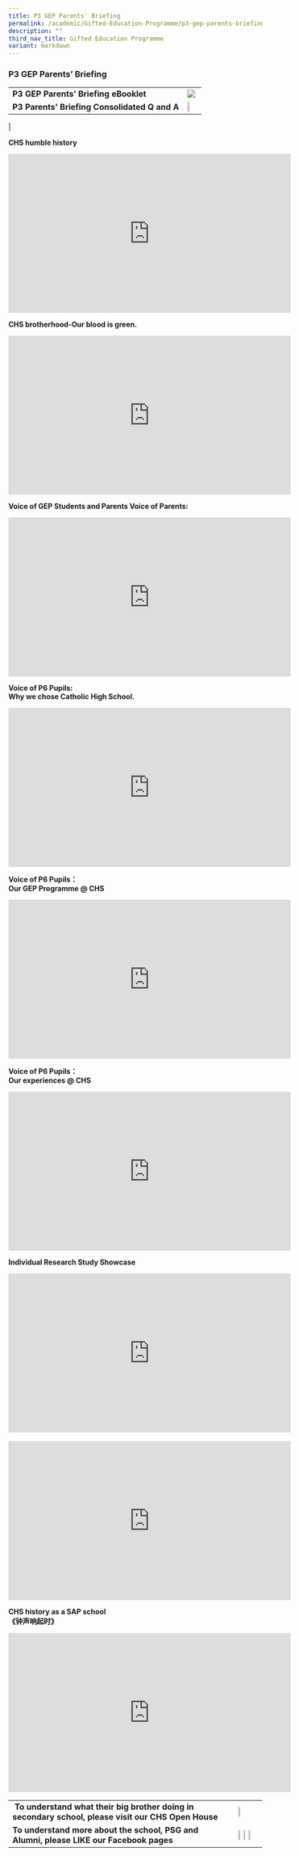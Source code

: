 ```yaml
---
title: P3 GEP Parents' Briefing
permalink: /academic/Gifted-Education-Programme/p3-gep-parents-briefing/
description: ""
third_nav_title: Gifted Education Programme
variant: markdown
---
```

### P3 GEP Parents’ Briefing

|  	|  	|
|---	|---	|
|  **P3 GEP Parents’ Briefing eBooklet**	|[ ![](/images/gep13.png)](/files/Primary/GEP/p3_parent_briefing_booklet_2023.pdf)	|
|  **P3 Parents’ Briefing Consolidated Q and A**	|  <a href="https://for.edu.sg/p3parentsbriefingchsp"><img style="width:25%" src="/images/gep14.png"></a>	|
| 

**CHS humble history**

<iframe width="560" height="315" src="https://www.youtube.com/embed/M9iTnspwy3g" title="YouTube video player" frameborder="0" allow="accelerometer; autoplay; clipboard-write; encrypted-media; gyroscope; picture-in-picture" allowfullscreen=""></iframe> 	

**CHS brotherhood-Our blood is green.**	

<iframe width="560" height="315" src="https://www.youtube.com/embed/vSdCkrXixZo" title="YouTube video player" frameborder="0" allow="accelerometer; autoplay; clipboard-write; encrypted-media; gyroscope; picture-in-picture" allowfullscreen=""></iframe> 

**Voice of GEP Students and Parents Voice of Parents:** <br> 

<iframe width="560" height="315" src="https://www.youtube.com/embed/yTgMq5CkPkc" title="YouTube video player" frameborder="0" allow="accelerometer; autoplay; clipboard-write; encrypted-media; gyroscope; picture-in-picture" allowfullscreen=""></iframe>

**Voice of P6 Pupils:<br>Why we chose Catholic High School.** <br>

<iframe width="560" height="315" src="https://www.youtube.com/embed/Z3VUxSbTbpI" title="YouTube video player" frameborder="0" allow="accelerometer; autoplay; clipboard-write; encrypted-media; gyroscope; picture-in-picture" allowfullscreen=""></iframe>

**Voice of P6 Pupils：<br> Our GEP Programme @ CHS** <br> 
<iframe width="560" height="315" src="https://www.youtube.com/embed/RXclJ9iFYyY" title="Pupils seg2" frameborder="0" allow="accelerometer; autoplay; clipboard-write; encrypted-media; gyroscope; picture-in-picture" allowfullscreen=""></iframe>

**Voice of P6 Pupils：<br> Our experiences @ CHS** <br>
<iframe width="560" height="315" src="https://www.youtube.com/embed/sJ08_OYfzHY" title="Pupils seg3" frameborder="0" allow="accelerometer; autoplay; clipboard-write; encrypted-media; gyroscope; picture-in-picture" allowfullscreen=""></iframe>

**Individual Research Study Showcase** 	

<iframe width="560" height="315" src="https://www.youtube.com/embed/hP2s5y5YZkY" title="YouTube video player" frameborder="0" allow="accelerometer; autoplay; clipboard-write; encrypted-media; gyroscope; picture-in-picture" allowfullscreen=""></iframe> <br><br> 
<iframe width="560" height="315" src="https://www.youtube.com/embed/rCtMoUbMKNY" title="IRS Matthew Loy" frameborder="0" allow="accelerometer; autoplay; clipboard-write; encrypted-media; gyroscope; picture-in-picture" allowfullscreen=""></iframe>

**CHS history as a SAP school** <br>**《钟声响起时》** 	

<iframe width="560" height="315" src="https://www.youtube.com/embed/NmvUNAE0eMo" title="YouTube video player" frameborder="0" allow="accelerometer; autoplay; clipboard-write; encrypted-media; gyroscope; picture-in-picture" allowfullscreen=""></iframe> 	

|  	|  	|
|---	|---	|
|&nbsp;**To understand what their big brother doing in secondary school, please visit our CHS Open House**  	| <a href="https://staging.d26k7rl81eo6rb.amplifyapp.com/prospective-students/open-house/"><img style="width:25%" src="/images/gep15.png"></a> 	|
| **To understand more about the school, PSG and Alumni, please LIKE our Facebook pages** 	| <a href="https://www.facebook.com/chs.gongjiao/"><img style="width:25%" src="/images/gep16.png"></a><a href="https://www.facebook.com/psg.chs/"><img style="width:25%" src="/images/gep17.png"></a><a href="https://www.facebook.com/catholichighalumni/"><img style="width:25%" src="/images/gep18.png"></a> 	|